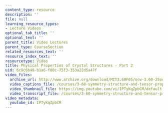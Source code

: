 ```yaml
---
content_type: resource
description: ''
file: null
learning_resource_types:
- Lecture Videos
optional_tab_title: ''
optional_text: ''
parent_title: Video Lectures
parent_type: CourseSection
related_resources_text: ''
resource_index_text: ''
resourcetype: Video
title: Physical Properties of Crystal Structures - Part 2
uid: 6c9c6b49-b1a6-f80c-75f3-353a22d5a47f
video_files:
  archive_url: http://www.archive.org/download/MIT3.60F05/ocw-3.60-25oct2005-pt2-220k.mp4
  video_captions_file: /courses/3-60-symmetry-structure-and-tensor-properties-of-materials-fall-2005/05aee3000174588c94c646c61cebb2e0_IPTyKqZpbCM.vtt
  video_thumbnail_file: https://img.youtube.com/vi/IPTyKqZpbCM/default.jpg
  video_transcript_file: /courses/3-60-symmetry-structure-and-tensor-properties-of-materials-fall-2005/51ea25b1ca9f5501647c3d19978c1b1d_IPTyKqZpbCM.pdf
video_metadata:
  youtube_id: IPTyKqZpbCM
---
```

